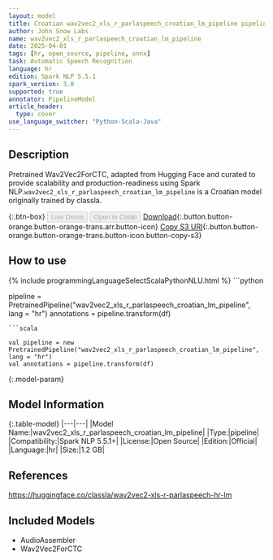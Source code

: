 ```yaml
---
layout: model
title: Croatian wav2vec2_xls_r_parlaspeech_croatian_lm_pipeline pipeline Wav2Vec2ForCTC from classla
author: John Snow Labs
name: wav2vec2_xls_r_parlaspeech_croatian_lm_pipeline
date: 2025-04-01
tags: [hr, open_source, pipeline, onnx]
task: Automatic Speech Recognition
language: hr
edition: Spark NLP 5.5.1
spark_version: 3.0
supported: true
annotator: PipelineModel
article_header:
  type: cover
use_language_switcher: "Python-Scala-Java"
---
```


## Description

Pretrained Wav2Vec2ForCTC, adapted from Hugging Face and curated to provide scalability and production-readiness using Spark NLP.`wav2vec2_xls_r_parlaspeech_croatian_lm_pipeline` is a Croatian model originally trained by classla.

{:.btn-box}
<button class="button button-orange" disabled>Live Demo</button>
<button class="button button-orange" disabled>Open in Colab</button>
[Download](https://s3.amazonaws.com/auxdata.johnsnowlabs.com/public/models/wav2vec2_xls_r_parlaspeech_croatian_lm_pipeline_hr_5.5.1_3.0_1743513869228.zip){:.button.button-orange.button-orange-trans.arr.button-icon}
[Copy S3 URI](s3://auxdata.johnsnowlabs.com/public/models/wav2vec2_xls_r_parlaspeech_croatian_lm_pipeline_hr_5.5.1_3.0_1743513869228.zip){:.button.button-orange.button-orange-trans.button-icon.button-copy-s3}

## How to use



<div class="tabs-box" markdown="1">
{% include programmingLanguageSelectScalaPythonNLU.html %}
```python

pipeline = PretrainedPipeline("wav2vec2_xls_r_parlaspeech_croatian_lm_pipeline", lang = "hr")
annotations =  pipeline.transform(df)   

```
```scala

val pipeline = new PretrainedPipeline("wav2vec2_xls_r_parlaspeech_croatian_lm_pipeline", lang = "hr")
val annotations = pipeline.transform(df)

```
</div>

{:.model-param}
## Model Information

{:.table-model}
|---|---|
|Model Name:|wav2vec2_xls_r_parlaspeech_croatian_lm_pipeline|
|Type:|pipeline|
|Compatibility:|Spark NLP 5.5.1+|
|License:|Open Source|
|Edition:|Official|
|Language:|hr|
|Size:|1.2 GB|

## References

https://huggingface.co/classla/wav2vec2-xls-r-parlaspeech-hr-lm

## Included Models

- AudioAssembler
- Wav2Vec2ForCTC